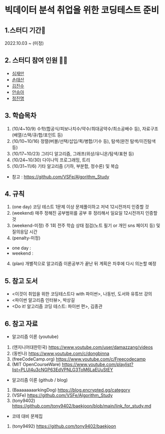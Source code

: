# 빅데이터 분석 취업을 위한 코딩테스트 준비

## 1.스터디 기간🚀
2022.10.03 ~ (미정)

## 2. 스터디 참여 인원 👩‍💻
* <a href="https://github.com/shimjaeman">심재만</a>
* <a href="">손태산</a>
* <a href="">김진수</a>
* <a href="">안승아</a>
* <a href="">정진명</a>

## 3. 학습목차
1. (10/4~10/9) 수학(합공식/피보나치수/약수/최대공약수/최소공배수 등), 자료구조 (배열/스택/큐/합/포인트 등)
2. (10/10~10/16) 정렬(버블/선택/삽입/퀵/병합/기수 등), 탐색(완전 탐색/이진탐색 등)
3. (10/17~10/23) 그리디 알고리즘, 그래프(위상/유니온/탐색/표현 등)
4. (10/24~10/30) 다이나믹 프로그래밍, 트리
5. (10/31~11/6) 기타 알고리즘 (기하, 부분합, 정수론) 및 복습
* 참고 : https://github.com/VSFe/Algorithm_Study


## 4. 규칙
1. (one day) 코딩 테스트 1문제 이상 문제풀이하고 저녁 12시전까지 인증할 것
2. (weekend) 매주 정해진 공부범위를 공부 후 정리해서 일요일 12시전까지 인증할 것
3. (weekend-미정) 주 1회 전주 학습 상태 점검(노트 필기 or 개인 sns 페이지 등) 및 질의응답 시간
3. (penalty-미정) 
  - one day :
  - weekend : 
4. (plan) 개별적으로 알고리즘 이론공부가 끝난 뒤 계획은 차후에 다시 의논할 예정

## 5. 참고 도서 
  - <이것이 취업을 위한 코딩테스트다 with 파이썬>, 나동빈, 도서와 유튜브 강의
  - <파이썬 알고리즘 인터뷰>, 박상길
  - <Do it! 알고리즘 코딩 테스트: 파이썬 편>, 김종관


## 6. 참고 자료
* 알고리즘 이론 (youtube)
1. (엔지니어대한민국) https://www.youtube.com/user/damazzang/videos
2. (동빈나) https://www.youtube.com/c/dongbinna
3. (freeCodeCamp.org) https://www.youtube.com/c/Freecodecamp
4. (MIT OpenCourseWare) https://www.youtube.com/playlist?list=PLUl4u3cNGP63EdVPNLG3ToM6LaEUuStEY

* 알고리즘 이론 (github / blog)
1. (BaaaaaaaarkingDog) https://blog.encrypted.gg/category
2. (VSFe) https://github.com/VSFe/Algorithm_Study
3. (tony9402) https://github.com/tony9402/baekjoon/blob/main/link_for_study.md

* 코테 대비 문제집 
1. (tony9492) https://github.com/tony9402/baekjoon
